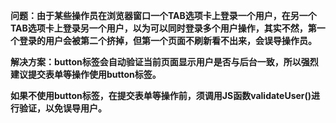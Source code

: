 **问题：由于某些操作员在浏览器窗口一个TAB选项卡上登录一个用户，在另一个TAB选项卡上登录另一个用户，以为可以同时登录多个用户操作，其实不然，第一个登录的用户会被第二个挤掉，但第一个页面不刷新看不出来，会误导操作员。**

**解决方案：button标签会自动验证当前页面显示用户是否与后台一致，所以强烈建议提交表单等操作使用button标签。**

**如果不使用button标签，在提交表单等操作前，须调用JS函数validateUser\(\)进行验证，以免误导用户。**

